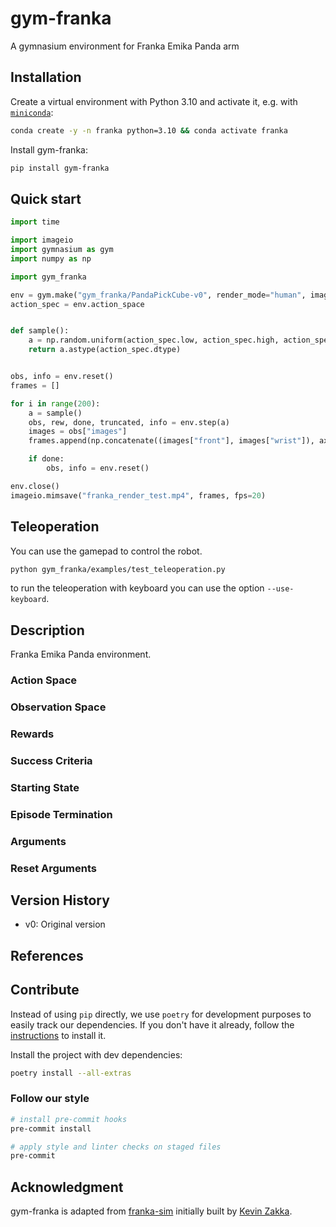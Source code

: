# gym-franka

A gymnasium environment for Franka Emika Panda arm

## Installation

Create a virtual environment with Python 3.10 and activate it, e.g. with [`miniconda`](https://docs.anaconda.com/free/miniconda/index.html):
```bash
conda create -y -n franka python=3.10 && conda activate franka
```

Install gym-franka:
```bash
pip install gym-franka
```

## Quick start

```python
import time

import imageio
import gymnasium as gym
import numpy as np

import gym_franka

env = gym.make("gym_franka/PandaPickCube-v0", render_mode="human", image_obs=True)
action_spec = env.action_space


def sample():
    a = np.random.uniform(action_spec.low, action_spec.high, action_spec.shape)
    return a.astype(action_spec.dtype)


obs, info = env.reset()
frames = []

for i in range(200):
    a = sample()
    obs, rew, done, truncated, info = env.step(a)
    images = obs["images"]
    frames.append(np.concatenate((images["front"], images["wrist"]), axis=0))

    if done:
        obs, info = env.reset()

env.close()
imageio.mimsave("franka_render_test.mp4", frames, fps=20)
```


## Teleoperation
You can use the gamepad to control the robot.

```bash
python gym_franka/examples/test_teleoperation.py
```
to run the teleoperation with keyboard you can use the option `--use-keyboard`.

## Description

Franka Emika Panda environment.

### Action Space


### Observation Space


### Rewards


### Success Criteria


### Starting State


### Episode Termination


### Arguments


### Reset Arguments


## Version History

* v0: Original version


## References


## Contribute

Instead of using `pip` directly, we use `poetry` for development purposes to easily track our dependencies.
If you don't have it already, follow the [instructions](https://python-poetry.org/docs/#installation) to install it.

Install the project with dev dependencies:
```bash
poetry install --all-extras
```

### Follow our style

```bash
# install pre-commit hooks
pre-commit install

# apply style and linter checks on staged files
pre-commit
```

## Acknowledgment

gym-franka is adapted from [franka-sim](https://github.com/rail-berkeley/serl/tree/main/franka_sim) initially built by [Kevin Zakka](https://kzakka.com/).